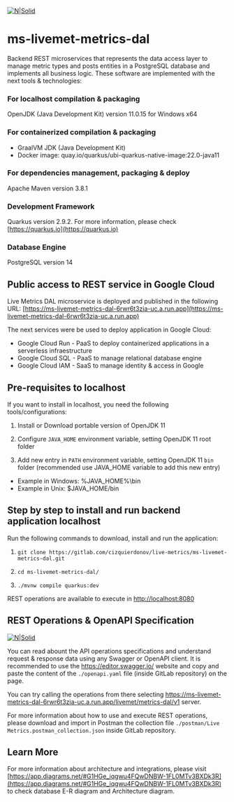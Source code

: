 [![N|Solid](https://design.jboss.org/quarkus/logo/final/PNG/quarkus_logo_horizontal_rgb_200px_default.png)](https://quarkus.io/)
# ms-livemet-metrics-dal

Backend REST microservices that represents the data access layer to manage metric types and posts entities in a PostgreSQL database and implements all business logic. These software are implemented with the next tools & technologies:

### For localhost compilation & packaging

OpenJDK (Java Development Kit) version 11.0.15 for Windows x64

### For containerized compilation & packaging

- GraalVM JDK (Java Development Kit)
- Docker image: quay.io/quarkus/ubi-quarkus-native-image:22.0-java11

### For dependencies management, packaging & deploy

Apache Maven version 3.8.1

### Development Framework

Quarkus version 2.9.2. For more information, please check [https://quarkus.io](https://quarkus.io)

### Database Engine

PostgreSQL version 14

## Public access to REST service in Google Cloud

Live Metrics DAL microservice is deployed and published in the following URL: [https://ms-livemet-metrics-dal-6rwr6t3zia-uc.a.run.app](https://ms-livemet-metrics-dal-6rwr6t3zia-uc.a.run.app)

The next services were be used to deploy application in Google Cloud:

- Google Cloud Run - PaaS to deploy containerized applications in a serverless infraestructure
- Google Cloud SQL - PaaS to manage relational database engine
- Google Cloud IAM - SaaS to manage identity & access in Google

## Pre-requisites to localhost

If you want to install in localhost, you need the following tools/configurations:

1) Install or Download portable version of OpenJDK 11

2) Configure `JAVA_HOME` environment variable, setting OpenJDK 11 root folder

3) Add new entry in `PATH` environment variable, setting OpenJDK 11 `bin` folder (recommended use JAVA_HOME variable to add this new entry)

- Example in Windows: %JAVA_HOME%\bin
- Example in Unix: $JAVA_HOME/bin

## Step by step to install and run backend application localhost

Run the following commands to download, install and run the application:

1) `git clone https://gitlab.com/cizquierdonov/live-metrics/ms-livemet-metrics-dal.git`

2) `cd ms-livemet-metrics-dal/`

3) `./mvnw compile quarkus:dev`

REST operations are available to execute in [http://localhost:8080](http://localhost:8080)

## REST Operations & OpenAPI Specification 
[![N|Solid](https://img.stackshare.io/service/3417/thumb_retina_pIea9Ji0.png)](https://editor.swagger.io/)

You can read abount the API operations specifications and understand request & response data using any Swagger or OpenAPI client.
It is recommended to use the https://editor.swagger.io/ website and copy and paste the content of the `./openapi.yaml` file (inside GitLab repository) on the page.

You can try calling the operations from there selecting https://ms-livemet-metrics-dal-6rwr6t3zia-uc.a.run.app/livemet/metrics-dal/v1 server.

For more information about how to use and execute REST operations, please download and import in Postman the collection file `./postman/Live Metrics.postman_collection.json` inside GitLab repository.

## Learn More

For more information about architecture and integrations, please visit [https://app.diagrams.net/#G1HGe_iqgwu4FQwDNBW-1FL0MTv3BXDk3R](https://app.diagrams.net/#G1HGe_iqgwu4FQwDNBW-1FL0MTv3BXDk3R) to check database E-R diagram
and Architecture diagram.
